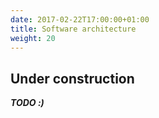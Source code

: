```yaml
---
date: 2017-02-22T17:00:00+01:00
title: Software architecture
weight: 20
---
```


## Under construction

***TODO :)***
